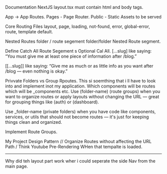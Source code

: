 Documentation NextJS
layout.tsx must contain html and body tags.

App -> App Routes.
Pages - Page Router.
Public - Static Assets to be served

Core Routing Files
layout, page, loading, not-found, error, global-error, route, template default.

Nested Routes
folder / route segement
folder/folder Nested Route segment.

Define Catch All Route Segement s Optional Cal All.
[...slug] like saying: “You must give me at least one piece of information after /blog.”

[[...slug]] like saying: “Give me as much or as little info as you want after /blog — even nothing is okay.”

Privvate Folders vs Group Rpoutes. This si soemthing that i ll have to look into and implement inot my application.
Which components will be routes which will be \_components etc.
Use (folder-name) (route groups) when you want to organize routes or apply layouts without changing the URL — great for grouping things like (auth) or (dashboard).

Use \_folder-name (private folders) when you have code like components, services, or utils that should not become routes — it's just for keeping things clean and organized.

Implement Route Groups.

My Project Design Pattern
// Organize Routes without affecting the URL Path
/ Think Youtube Pre-Rendering WHen that tempalte is loaded.

---

Why did teh layout part work wher i could seperate the side Nav from the main page.
